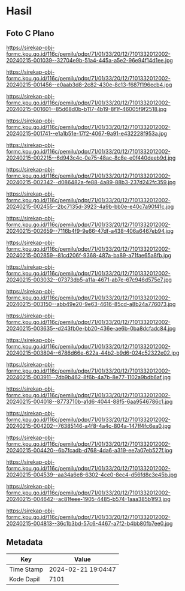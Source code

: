# Hasil

## Foto C Plano

https://sirekap-obj-formc.kpu.go.id/116c/pemilu/pdpr/71/01/33/20/12/7101332012002-20240215-001039--32704e9b-51a4-445a-a5e2-96e94f14d1ee.jpg

https://sirekap-obj-formc.kpu.go.id/116c/pemilu/pdpr/71/01/33/20/12/7101332012002-20240215-001456--e0aab3d8-2c82-430e-8c13-f687f196ecb4.jpg

https://sirekap-obj-formc.kpu.go.id/116c/pemilu/pdpr/71/01/33/20/12/7101332012002-20240215-001601--85d68d0b-b117-4b19-8f1f-46005f9f2518.jpg

https://sirekap-obj-formc.kpu.go.id/116c/pemilu/pdpr/71/01/33/20/12/7101332012002-20240215-001741--e1a1b51e-17f2-4067-9a91-e432228f953a.jpg

https://sirekap-obj-formc.kpu.go.id/116c/pemilu/pdpr/71/01/33/20/12/7101332012002-20240215-002215--6d943c4c-0e75-48ac-8c8e-e0f440deeb9d.jpg

https://sirekap-obj-formc.kpu.go.id/116c/pemilu/pdpr/71/01/33/20/12/7101332012002-20240215-002342--d086482a-fe88-4a89-88b3-237d242fc359.jpg

https://sirekap-obj-formc.kpu.go.id/116c/pemilu/pdpr/71/01/33/20/12/7101332012002-20240215-002455--2bc7135d-3923-4a9b-bb0e-e40c7a90f41c.jpg

https://sirekap-obj-formc.kpu.go.id/116c/pemilu/pdpr/71/01/33/20/12/7101332012002-20240215-002659--7116b4f9-9e66-47df-a438-406a6467eb94.jpg

https://sirekap-obj-formc.kpu.go.id/116c/pemilu/pdpr/71/01/33/20/12/7101332012002-20240215-002859--81cd206f-9368-487a-ba89-a71fae65a8fb.jpg

https://sirekap-obj-formc.kpu.go.id/116c/pemilu/pdpr/71/01/33/20/12/7101332012002-20240215-003032--07373db5-a11a-4671-ab7e-67c946d575e7.jpg

https://sirekap-obj-formc.kpu.go.id/116c/pemilu/pdpr/71/01/33/20/12/7101332012002-20240215-003150--abb49e20-9e63-4616-85cd-a8b24a776073.jpg

https://sirekap-obj-formc.kpu.go.id/116c/pemilu/pdpr/71/01/33/20/12/7101332012002-20240215-003635--d243fb0e-bb20-436e-ae6b-0ba8dcfadc84.jpg

https://sirekap-obj-formc.kpu.go.id/116c/pemilu/pdpr/71/01/33/20/12/7101332012002-20240215-003804--6786d66e-622a-44b2-b9d6-024c52322e02.jpg

https://sirekap-obj-formc.kpu.go.id/116c/pemilu/pdpr/71/01/33/20/12/7101332012002-20240215-003911--7db9b462-8f6b-4a7b-8e77-1102a9bdb6af.jpg

https://sirekap-obj-formc.kpu.go.id/116c/pemilu/pdpr/71/01/33/20/12/7101332012002-20240215-004018--8773710b-a1d6-4044-88f5-6aa9546786c1.jpg

https://sirekap-obj-formc.kpu.go.id/116c/pemilu/pdpr/71/01/33/20/12/7101332012002-20240215-004202--76385146-a4f8-4a4c-804a-147ff4fc6ea0.jpg

https://sirekap-obj-formc.kpu.go.id/116c/pemilu/pdpr/71/01/33/20/12/7101332012002-20240215-004420--6b7fcadb-d768-4da6-a319-ee7a07eb527f.jpg

https://sirekap-obj-formc.kpu.go.id/116c/pemilu/pdpr/71/01/33/20/12/7101332012002-20240215-004539--aa34a6e8-6302-4ce0-8ec4-d56fd8c3e45b.jpg

https://sirekap-obj-formc.kpu.go.id/116c/pemilu/pdpr/71/01/33/20/12/7101332012002-20240215-004642--ac81feee-1905-4485-b574-1aaa385b1f93.jpg

https://sirekap-obj-formc.kpu.go.id/116c/pemilu/pdpr/71/01/33/20/12/7101332012002-20240215-004813--36c1b3bd-57c6-4467-a7f2-b4bb80fb7ee0.jpg


## Metadata

| Key        | Value               |
| ---------- | ------------------- |
| Time Stamp | 2024-02-21 19:04:47 |
| Kode Dapil | 7101                |



